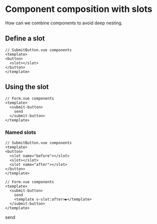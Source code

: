 # Component composition with slots

How can we combine components to avoid deep nesting.

## Define a slot

```vue
// SubmitButton.vue components
<template>
<button>
  <slot></slot>
</button>
</template>
```

## Using the slot

```vue
// Form.vue components
<template>
  <submit-button>
    send
  </submit-button>
</template>
```

### Named slots

```vue
// SubmitButton.vue components
<template>
<button>
  <slot name="before"></slot>
  <slot></slot>
  <slot name="after"></slot>
</button>
</template>
```

```vue
// Form.vue components
<template>
  <submit-button>
    send
    <template v-slot:after>▶</template>
  </submit-button>
</template>
```

<SubmitButton>send<template v-slot:after>▶</template></SubmitButton>
